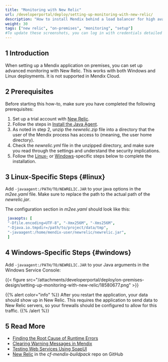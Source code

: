 ```yaml
---
title: "Monitoring with New Relic"
url: /developerportal/deploy/setting-up-monitoring-with-new-relic/
description: "How to install Mendix behind a load balancer for high availability"
weight: 30
tags: ["new relic", "on-premises", "monitoring", "setup"]
#To update these screenshots, you can log in with credentials detailed in How to Update Screenshots Using Team Apps.
---
```


## 1 Introduction

When setting up a Mendix application on premises, you can set up advanced monitoring with New Relic. This works with both Windows and Linux deployments. It is not supported in Mendix Cloud.

## 2 Prerequisites

Before starting this how-to, make sure you have completed the following prerequisites:

1. Set up a trial account with [New Relic](https://newrelic.com/).
2. Follow the steps in [Install the Java Agent](https://docs.newrelic.com/docs/agents/java-agent/installation/java-agent-manual-installation).
3. As noted in step 2, unzip the *newrelic.zip* file into a directory that the user of the Mendix process has access to (meaning, the user home directory).
4. Check the *newrelic.yml* file in the unzipped directory, and make sure you read through the settings and understand the security implications.
5. Follow the [Linux-](#linux) or [Windows](#windows)-specific steps below to complete the installation.

## 3 Linux-Specific Steps {#linux}

Add `-javaagent:/PATH/TO/NEWRELIC.JAR` to your java options in the *m2ee.yaml* file. Make sure to replace the path to the actual path of the *newrelic.jar*.

The configuration section in *m2ee.yaml* should look like this:

```yml
 javaopts: [
 "-Dfile.encoding=UTF-8", "-Xmx256M", "-Xms256M",
 "-Djava.io.tmpdir=/path/to/project/data/tmp",
 "-javaagent:/home/mendix-user/newrelic/newrelic.jar",
 ]
```

## 4 Windows-Specific Steps {#windows}

Add `-javaagent:/PATH/TO/NEWRELIC.JAR` to your Java arguments in the Windows Service Console:

{{< figure src="/attachments/developerportal/deploy/on-premises-design/setting-up-monitoring-with-new-relic/18580677.png" >}}

{{% alert color="info" %}}
After you restart the application, your data should show up in New Relic. This requires the application to send data to New Relic servers, so your firewalls should be configured to allow for this traffic.
{{% /alert %}}

## 5 Read More

* [Finding the Root Cause of Runtime Errors](/howto/monitoring-troubleshooting/finding-the-root-cause-of-runtime-errors/)
* [Clearing Warning Messages in Mendix](/howto/monitoring-troubleshooting/clear-warning-messages/)
* [Testing Web Services Using SoapUI](/howto/testing/testing-web-services-using-soapui/)
* [New Relic](https://github.com/mendix/cf-mendix-buildpack#new-relic) in the *cf-mendix-buildpack* repo on GitHub
